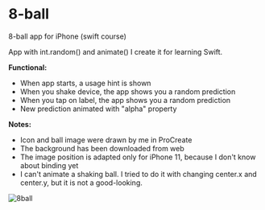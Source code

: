 # 8-ball
8-ball app for iPhone (swift course)

App with int.random() and animate()
I create it for learning Swift.

**Functional:**
- When app starts, a usage hint is shown
- When you shake device, the app shows you a random prediction
- When you tap on label, the app shows you a random prediction
- New prediction animated with "alpha" property

**Notes:**
- Icon and ball image were drawn by me in ProCreate
- The background has been downloaded from web
- The image position is adapted only for iPhone 11, because I don't know about binding yet
- I can't animate a shaking ball. I tried to do it with changing center.x and center.y, but it is not a good-looking.

![8ball](https://user-images.githubusercontent.com/5194393/167356719-98c5d07b-6d0f-49a6-9453-637c98030ca8.gif)
